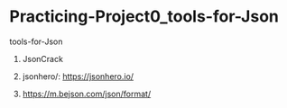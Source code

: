 # Practicing-Project0_tools-for-Json
 tools-for-Json


1. JsonCrack

2. jsonhero/: https://jsonhero.io/

3. https://m.bejson.com/json/format/
